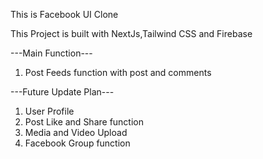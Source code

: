 This is Facebook UI Clone

This Project is built with NextJs,Tailwind CSS and Firebase


---Main Function---
1) Post Feeds function with post and comments



---Future Update Plan---
1) User Profile
2) Post Like and Share function
3) Media and Video Upload
4) Facebook Group function

